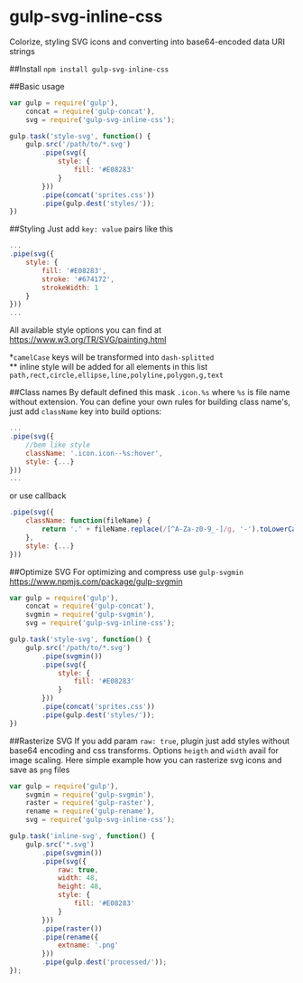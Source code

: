 # gulp-svg-inline-css

Colorize, styling SVG icons and converting into base64-encoded data URI strings

##Install
```npm install gulp-svg-inline-css```

##Basic usage
```js
var gulp = require('gulp'),
	concat = require('gulp-concat'),
	svg = require('gulp-svg-inline-css');

gulp.task('style-svg', function() {
	gulp.src('/path/to/*.svg')
		.pipe(svg({
			style: {
				fill: '#E08283'
			}
		}))
		.pipe(concat('sprites.css'))
		.pipe(gulp.dest('styles/'));
})
```

##Styling
Just add ```key: value``` pairs like this
```js
...
.pipe(svg({
	style: {
		fill: '#E08283',
		stroke: '#674172',
		strokeWidth: 1
	}
}))
...
```
All available style options you can find at https://www.w3.org/TR/SVG/painting.html

\*```camelCase``` keys will be transformed into ```dash-splitted```<br>
\** inline style will be added for all elements in this list  ```path,rect,circle,ellipse,line,polyline,polygon,g,text```

##Class names
By default defined this mask ```.icon.%s``` where ```%s``` is file name without extension.
You can define your own rules for building class name's, just add ```className``` key into build options: 
```js
...
.pipe(svg({
	//bem like style
	className: '.icon.icon--%s:hover',
	style: {...}
}))
...
```
or use callback
```js
.pipe(svg({
	className: function(fileName) {
		return '.' + fileName.replace(/[^A-Za-z0-9_-]/g, '-').toLowerCase();
	},
	style: {...}
}))
```

##Optimize SVG
For optimizing and compress use ```gulp-svgmin```  https://www.npmjs.com/package/gulp-svgmin
```js
var gulp = require('gulp'),
	concat = require('gulp-concat'),
	svgmin = require('gulp-svgmin'),
	svg = require('gulp-svg-inline-css');

gulp.task('style-svg', function() {
	gulp.src('/path/to/*.svg')
		.pipe(svgmin())
		.pipe(svg({
			style: {
				fill: '#E08283'
			}
		}))
		.pipe(concat('sprites.css'))
		.pipe(gulp.dest('styles/'));
})
```

##Rasterize SVG
If you add param `raw: true`, plugin just add styles without base64 encoding and css transforms.
Options `heigth` and `width` avail for image scaling.
Here simple example how you can rasterize svg icons and save as `png` files
```js
var gulp = require('gulp'),
	svgmin = require('gulp-svgmin'),
	raster = require('gulp-raster'),
	rename = require('gulp-rename'),
	svg = require('gulp-svg-inline-css');

gulp.task('inline-svg', function() {
	gulp.src('*.svg')
		.pipe(svgmin())
		.pipe(svg({
			raw: true,
			width: 48,
			height: 48,
			style: {
				fill: '#E08283'
			}
		}))
		.pipe(raster())
		.pipe(rename({
			extname: '.png'
		}))
		.pipe(gulp.dest('processed/'));
});
```

